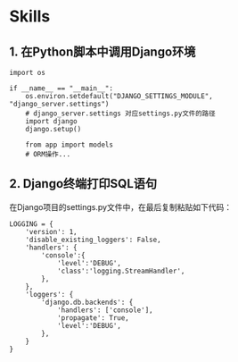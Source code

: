 # Skills

## 1. 在Python脚本中调用Django环境

    import os
    
    if __name__ == "__main__":
        os.environ.setdefault("DJANGO_SETTINGS_MODULE", "django_server.settings")
        # django_server.settings 对应settings.py文件的路径
        import django
        django.setup()

        from app import models
        # ORM操作...

## 2. Django终端打印SQL语句

在Django项目的settings.py文件中，在最后复制粘贴如下代码：

    LOGGING = {
        'version': 1,
        'disable_existing_loggers': False,
        'handlers': {
            'console':{
                'level':'DEBUG',
                'class':'logging.StreamHandler',
            },
        },
        'loggers': {
            'django.db.backends': {
                'handlers': ['console'],
                'propagate': True,
                'level':'DEBUG',
            },
        }
    }
